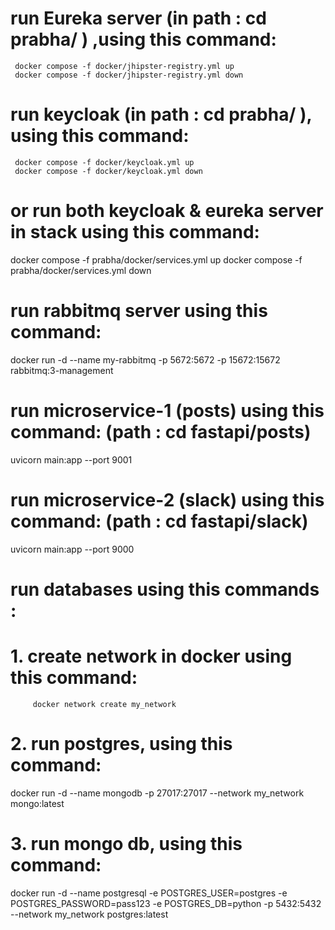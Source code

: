  
# run Eureka server (in path : cd prabha/ ) ,using this command:            

     docker compose -f docker/jhipster-registry.yml up 
     docker compose -f docker/jhipster-registry.yml down   

# run keycloak (in path : cd prabha/ ), using this command:   

     docker compose -f docker/keycloak.yml up 
     docker compose -f docker/keycloak.yml down 

# or run both keycloak & eureka server in stack using this command:

   docker compose -f prabha/docker/services.yml up 
   docker compose -f prabha/docker/services.yml down 


# run  rabbitmq server using this command: 

docker run -d --name my-rabbitmq -p 5672:5672 -p 15672:15672 rabbitmq:3-management


 # run microservice-1 (posts) using this command: (path : cd fastapi/posts)
  uvicorn main:app --port 9001

 
 # run microservice-2 (slack) using this command:  (path : cd fastapi/slack)
  uvicorn main:app --port 9000


# run databases using this commands :

   
   # 1. create network in docker using this command: 

         docker network create my_network

   # 2. run postgres, using this command:

docker run -d  --name mongodb  -p 27017:27017 --network my_network mongo:latest

   # 3. run mongo db, using this command:

docker run -d --name postgresql -e POSTGRES_USER=postgres -e POSTGRES_PASSWORD=pass123 -e POSTGRES_DB=python -p 5432:5432 --network my_network  postgres:latest
